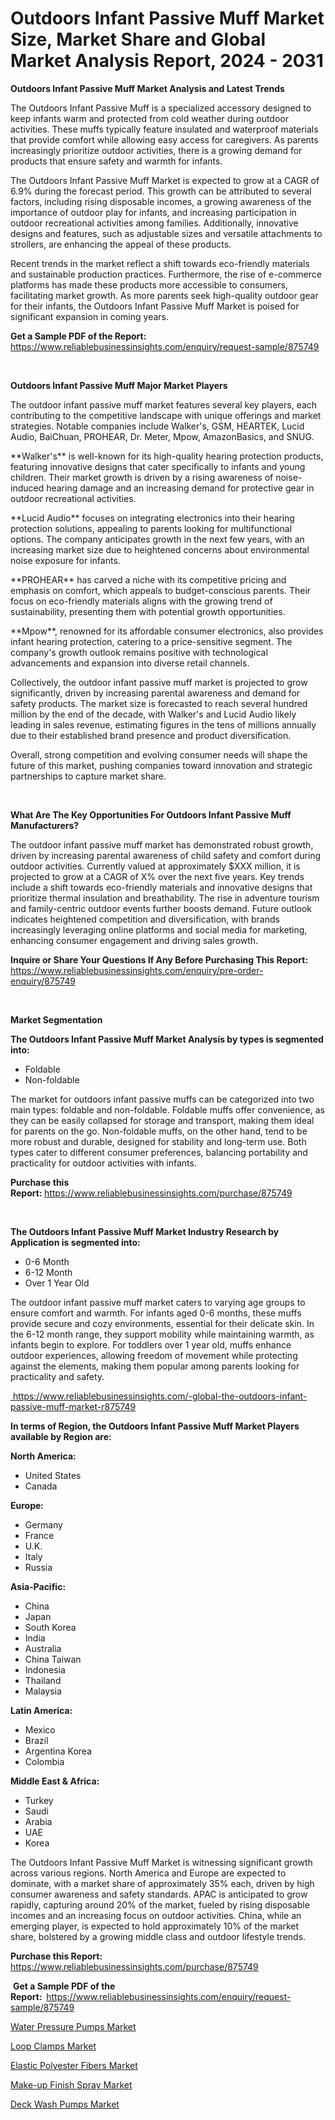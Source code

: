 <p><h1>Outdoors Infant Passive Muff Market Size, Market Share and Global Market Analysis Report, 2024 - 2031</h1></p><p><strong>Outdoors Infant Passive Muff Market Analysis and Latest Trends</strong></p>
<p><p>The Outdoors Infant Passive Muff is a specialized accessory designed to keep infants warm and protected from cold weather during outdoor activities. These muffs typically feature insulated and waterproof materials that provide comfort while allowing easy access for caregivers. As parents increasingly prioritize outdoor activities, there is a growing demand for products that ensure safety and warmth for infants.</p><p>The Outdoors Infant Passive Muff Market is expected to grow at a CAGR of 6.9% during the forecast period. This growth can be attributed to several factors, including rising disposable incomes, a growing awareness of the importance of outdoor play for infants, and increasing participation in outdoor recreational activities among families. Additionally, innovative designs and features, such as adjustable sizes and versatile attachments to strollers, are enhancing the appeal of these products.</p><p>Recent trends in the market reflect a shift towards eco-friendly materials and sustainable production practices. Furthermore, the rise of e-commerce platforms has made these products more accessible to consumers, facilitating market growth. As more parents seek high-quality outdoor gear for their infants, the Outdoors Infant Passive Muff Market is poised for significant expansion in coming years.</p></p>
<p><strong>Get a Sample PDF of the Report:&nbsp;</strong> <a href="https://www.reliablebusinessinsights.com/enquiry/request-sample/875749?utm_campaign=75&utm_medium=2&utm_source=Github&utm_content=ia&utm_term=02102024&utm_id=outdoors-infant-passive-muff">https://www.reliablebusinessinsights.com/enquiry/request-sample/875749</a></p>
<p>&nbsp;</p>
<p><strong>Outdoors Infant Passive Muff Major Market Players</strong></p>
<p><p>The outdoor infant passive muff market features several key players, each contributing to the competitive landscape with unique offerings and market strategies. Notable companies include Walker's, GSM, HEARTEK, Lucid Audio, BaiChuan, PROHEAR, Dr. Meter, Mpow, AmazonBasics, and SNUG.</p><p>**Walker's** is well-known for its high-quality hearing protection products, featuring innovative designs that cater specifically to infants and young children. Their market growth is driven by a rising awareness of noise-induced hearing damage and an increasing demand for protective gear in outdoor recreational activities.</p><p>**Lucid Audio** focuses on integrating electronics into their hearing protection solutions, appealing to parents looking for multifunctional options. The company anticipates growth in the next few years, with an increasing market size due to heightened concerns about environmental noise exposure for infants.</p><p>**PROHEAR** has carved a niche with its competitive pricing and emphasis on comfort, which appeals to budget-conscious parents. Their focus on eco-friendly materials aligns with the growing trend of sustainability, presenting them with potential growth opportunities.</p><p>**Mpow**, renowned for its affordable consumer electronics, also provides infant hearing protection, catering to a price-sensitive segment. The company's growth outlook remains positive with technological advancements and expansion into diverse retail channels.</p><p>Collectively, the outdoor infant passive muff market is projected to grow significantly, driven by increasing parental awareness and demand for safety products. The market size is forecasted to reach several hundred million by the end of the decade, with Walker's and Lucid Audio likely leading in sales revenue, estimating figures in the tens of millions annually due to their established brand presence and product diversification.</p><p>Overall, strong competition and evolving consumer needs will shape the future of this market, pushing companies toward innovation and strategic partnerships to capture market share.</p></p>
<p>&nbsp;</p>
<p><strong>What Are The Key Opportunities For Outdoors Infant Passive Muff Manufacturers?</strong></p>
<p><p>The outdoor infant passive muff market has demonstrated robust growth, driven by increasing parental awareness of child safety and comfort during outdoor activities. Currently valued at approximately $XXX million, it is projected to grow at a CAGR of X% over the next five years. Key trends include a shift towards eco-friendly materials and innovative designs that prioritize thermal insulation and breathability. The rise in adventure tourism and family-centric outdoor events further boosts demand. Future outlook indicates heightened competition and diversification, with brands increasingly leveraging online platforms and social media for marketing, enhancing consumer engagement and driving sales growth.</p></p>
<p><strong>Inquire or Share Your Questions If Any Before Purchasing This Report:</strong> <a href="https://www.reliablebusinessinsights.com/enquiry/pre-order-enquiry/875749?utm_campaign=75&utm_medium=2&utm_source=Github&utm_content=ia&utm_term=02102024&utm_id=outdoors-infant-passive-muff">https://www.reliablebusinessinsights.com/enquiry/pre-order-enquiry/875749</a></p>
<p>&nbsp;</p>
<p><strong>Market Segmentation</strong></p>
<p><strong>The Outdoors Infant Passive Muff Market Analysis by types is segmented into:</strong></p>
<p><ul><li>Foldable</li><li>Non-foldable</li></ul></p>
<p><p>The market for outdoors infant passive muffs can be categorized into two main types: foldable and non-foldable. Foldable muffs offer convenience, as they can be easily collapsed for storage and transport, making them ideal for parents on the go. Non-foldable muffs, on the other hand, tend to be more robust and durable, designed for stability and long-term use. Both types cater to different consumer preferences, balancing portability and practicality for outdoor activities with infants.</p></p>
<p><strong>Purchase this Report:&nbsp;</strong><a href="https://www.reliablebusinessinsights.com/purchase/875749?utm_campaign=75&utm_medium=2&utm_source=Github&utm_content=ia&utm_term=02102024&utm_id=outdoors-infant-passive-muff">https://www.reliablebusinessinsights.com/purchase/875749</a></p>
<p>&nbsp;</p>
<p><strong>The Outdoors Infant Passive Muff Market Industry Research by Application is segmented into:</strong></p>
<p><ul><li>0-6 Month</li><li>6-12 Month</li><li>Over 1 Year Old</li></ul></p>
<p><p>The outdoor infant passive muff market caters to varying age groups to ensure comfort and warmth. For infants aged 0-6 months, these muffs provide secure and cozy environments, essential for their delicate skin. In the 6-12 month range, they support mobility while maintaining warmth, as infants begin to explore. For toddlers over 1 year old, muffs enhance outdoor experiences, allowing freedom of movement while protecting against the elements, making them popular among parents looking for practicality and safety.</p></p>
<p><a href="https://www.reliablebusinessinsights.com/-global-the-outdoors-infant-passive-muff-market-r875749?utm_campaign=75&utm_medium=2&utm_source=Github&utm_content=ia&utm_term=02102024&utm_id=outdoors-infant-passive-muff">&nbsp;https://www.reliablebusinessinsights.com/-global-the-outdoors-infant-passive-muff-market-r875749</a></p>
<p><strong>In terms of Region, the Outdoors Infant Passive Muff Market Players available by Region are:</strong></p>
<p>
    <p> <strong> North America: </strong>
        <ul>
            <li>United States</li>
            <li>Canada</li>
        </ul>
        </p> 
    <p> <strong> Europe: </strong>
        <ul>
            <li>Germany</li>
            <li>France</li>
            <li>U.K.</li>
            <li>Italy</li>
            <li>Russia</li>
        </ul>
        </p> 
    <p> <strong> Asia-Pacific: </strong>
        <ul>
            <li>China</li>
            <li>Japan</li>
            <li>South Korea</li>
            <li>India</li>
            <li>Australia</li>
            <li>China Taiwan</li>
            <li>Indonesia</li>
            <li>Thailand</li>
            <li>Malaysia</li>
        </ul>
        </p> 
    <p> <strong> Latin America: </strong>
        <ul>
            <li>Mexico</li>
            <li>Brazil</li>
            <li>Argentina Korea</li>
            <li>Colombia</li>
        </ul>
        </p> 
    <p> <strong> Middle East & Africa: </strong>
        <ul>
            <li>Turkey</li>
            <li>Saudi</li>
            <li>Arabia</li>
            <li>UAE</li>
            <li>Korea</li>
        </ul>
    </p>
    </p>
<p><p>The Outdoors Infant Passive Muff Market is witnessing significant growth across various regions. North America and Europe are expected to dominate, with a market share of approximately 35% each, driven by high consumer awareness and safety standards. APAC is anticipated to grow rapidly, capturing around 20% of the market, fueled by rising disposable incomes and an increasing focus on outdoor activities. China, while an emerging player, is expected to hold approximately 10% of the market share, bolstered by a growing middle class and outdoor lifestyle trends.</p></p>
<p><strong>Purchase this Report: </strong><a href="https://www.reliablebusinessinsights.com/purchase/875749?utm_campaign=75&utm_medium=2&utm_source=Github&utm_content=ia&utm_term=02102024&utm_id=outdoors-infant-passive-muff">https://www.reliablebusinessinsights.com/purchase/875749</a></p>
<p>&nbsp;<strong>Get a Sample PDF of the Report:&nbsp;&nbsp;</strong><a href="https://www.reliablebusinessinsights.com/enquiry/request-sample/875749?utm_campaign=75&utm_medium=2&utm_source=Github&utm_content=ia&utm_term=02102024&utm_id=outdoors-infant-passive-muff">https://www.reliablebusinessinsights.com/enquiry/request-sample/875749</a></p>
<p><strong></strong></p>
<p><p><a href="https://www.linkedin.com/pulse/trends-global-water-pressure-pumps-market-forecast-analysis-2024-tz37e?utm_campaign=75&utm_medium=2&utm_source=Github&utm_content=ia&utm_term=02102024&utm_id=outdoors-infant-passive-muff">Water Pressure Pumps Market</a></p><p><a href="https://github.com/MonroeBullock54/Market-Research-Report-List-1/blob/main/loop-clamps-market.md?utm_campaign=75&utm_medium=2&utm_source=Github&utm_content=ia&utm_term=02102024&utm_id=outdoors-infant-passive-muff">Loop Clamps Market</a></p><p><a href="https://issuu.com/reportprime-2/docs/elastic-polyester-fibers-market-siz_8ac10fa13fe9b7?utm_campaign=75&utm_medium=2&utm_source=Github&utm_content=ia&utm_term=02102024&utm_id=outdoors-infant-passive-muff">Elastic Polyester Fibers Market</a></p><p><a href="https://github.com/ArnisaBaku06/Market-Research-Report-List-1/blob/main/make-up-finish-spray-market.md?utm_campaign=75&utm_medium=2&utm_source=Github&utm_content=ia&utm_term=02102024&utm_id=outdoors-infant-passive-muff">Make-up Finish Spray Market</a></p><p><a href="https://www.linkedin.com/pulse/deck-wash-pumps-market-evolution-global-trends-regional-dynamics-3goze?utm_campaign=75&utm_medium=2&utm_source=Github&utm_content=ia&utm_term=02102024&utm_id=outdoors-infant-passive-muff">Deck Wash Pumps Market</a></p></p>